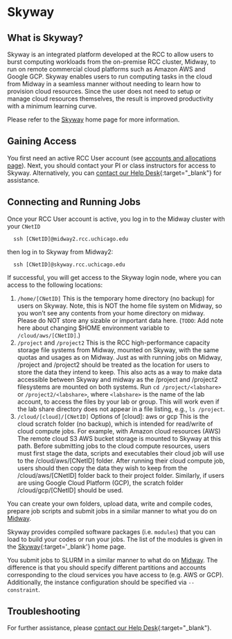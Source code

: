 # Skyway
<!-- From these links:
https://cloud-skyway.rcc.uchicago.edu/ -->

## What is Skyway?
Skyway is an integrated platform developed at the RCC to allow users to burst computing workloads from the on-premise RCC cluster, Midway, to run on remote commercial cloud platforms such as Amazon AWS and Google GCP. Skyway enables users to run computing tasks in the cloud from Midway in a seamless manner without needing to learn how to provision cloud resources. Since the user does not need to setup or manage cloud resources themselves, the result is improved productivity with a minimum learning curve.

Please refer to the [Skyway](https://cloud-skyway.rcc.uchicago.edu/) home page for more information.


## Gaining Access

You first need an active RCC User account (see [accounts and allocations page](https://rcc.uchicago.edu/accounts-allocations)). Next, you should contact your PI or class instructors for access to Skyway. Alternatively, you can [contact our Help Desk](https://rcc.uchicago.edu/support-and-services/consulting-and-technical-support){:target="_blank"} for assistance.

## Connecting and Running Jobs

Once your RCC User account is active, you log in to the Midway cluster with your `CNetID`
```
  ssh [CNetID]@midway2.rcc.uchicago.edu
```
then log in to Skyway from Midway2:
```
  ssh [CNetID]@skyway.rcc.uchicago.edu
```
If successful, you will get access to the Skyway login node, where you can access to the following locations:

1. `/home/[CNetID]`
This is the temporary home directory (no backup) for users on Skyway. Note, this is NOT the home file system on Midway, so you won’t see any contents from your home directory on midway. Please do NOT store any sizable or important data here. (`TODO`: Add note here about changing $HOME environment variable to `/cloud/aws/[CNetID]`.)
2. `/project` and `/project2`
This is the RCC high-performance capacity storage file systems from Midway, mounted on Skyway, with the same quotas and usages as on Midway. Just as with running jobs on Midway, /project and /project2 should be treated as the location for users to store the data they intend to keep. This also acts as a way to make data accessible between Skyway and midway as the /project and /project2 filesystems are mounted on both systems.
Run `cd /project/<labshare>` or `/project2/<labshare>`, where `<labshare>` is the name of the lab account, to access the files by your lab or group. This will work even if the lab share directory does not appear in a file listing, e.g., `ls /project`.
3. `/cloud/[cloud]/[CNetID]`
Options of [cloud]: aws or gcp
This is the cloud scratch folder (no backup), which is intended for read/write of cloud compute jobs. For example, with Amazon cloud resources (AWS) The remote cloud S3 AWS bucket storage is mounted to Skyway at this path. Before submitting jobs to the cloud compute resources, users must first stage the data, scripts and executables their cloud job will use to the /cloud/aws/[CNetID] folder. After running their cloud compute job, users should then copy the data they wish to keep from the /cloud/aws/[CNetID] folder back to their project folder. Similarly, if users are using Google Cloud Platform (GCP), the scratch folder /cloud/gcp/[CNetID] should be used.

You can create your own folders, upload data, write and compile codes, prepare job scripts and submit jobs in a similar manner to what you do on [Midway](slurm/main.md).

Skyway provides compiled software packages (i.e. `modules`) that you can load to build your codes or run your jobs. The list of the modules is given in the [Skyway](https://cloud-skyway.rcc.uchicago.edu/){:target='_blank'} home page.

You submit jobs to SLURM in a similar manner to what do on [Midway](slurm/main.md). The difference is that you should specify different partitions and accounts corresponding to the cloud services you have access to (e.g. AWS or GCP). Additionally, the instance configuration should be specified via `--constraint`.


## Troubleshooting

For further assistance, please [contact our Help Desk](https://rcc.uchicago.edu/support-and-services/consulting-and-technical-support){:target="_blank"}.
